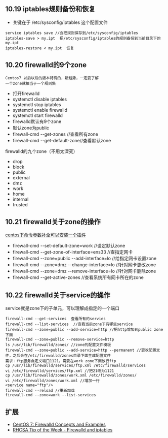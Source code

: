 ## 10.19 iptables规则备份和恢复
* 关键在于 /etc/sysconfig/iptables 这个配置文件
```
service iptables save //会把规则保存到/etc/sysconfig/iptables
iptables-save > my.ipt  把/etc/sysconfig/iptables的规则备份到当前目录下的my.ipt
iptables-restore < my.ipt  恢复
```

## 10.20 firewalld的9个zone
```
Centos7 以后以后的版本特有的，新趋势，一定要了解
一个zone就相当于一个规则集
```

* 打开firewalld
* systemctl disable iptables
* systemctl stop iptables
* systemctl enable firewalld
* systemctl start firewalld
* firewalld默认有9个zone
* 默认zone为public
* firewall-cmd --get-zones //查看所有zone
* firewall-cmd --get-default-zone//查看默认zone

firewalld的九个zone（不用太深究）

* drop 
* block
* public
* external
* dmz
* work
* home
* internal
* trusted



## 10.21 firewalld关于zone的操作

[centos下命令参数补全可以安装一个插件](http://jaminzhang.github.io/linux/CentOS-Bash-command-completion-enhanced-tool-bash-completion/)

* firewall-cmd --set-default-zone=work //设定默认zone
* firewall-cmd --get-zone-of-interface=ens33 //查指定网卡
* firewall-cmd --zone=public --add-interface=lo //给指定网卡设置zone 
* firewall-cmd --zone=dmz --change-interface=lo //针对网卡更改zone
* firewall-cmd --zone=dmz  --remove-interface=lo  //针对网卡删除zone 
* firewall-cmd --get-active-zones  //查看系统所有网卡所在的zone



## 10.22 firewalld关于service的操作

service就是zone下的子单元，可以理解成指定的一个端口

```
firewall-cmd --get-services  查看所有的servies
firewall-cmd --list-services  //查看当前zone下有哪些service
firewall-cmd --zone=public --add-service=http //把http增加到public zone下面
firewall-cmd --zone=public --remove-service=http
ls /usr/lib/firewalld/zones/ //zone的配置文件模板
firewall-cmd --zone=public --add-service=http --permanent //更改配置文件，之后会在/etc/firewalld/zones目录下面生成配置文件
需求：ftp服务自定义端口1121，需要在work zone下面放行ftp
cp /usr/lib/firewalld/services/ftp.xml /etc/firewalld/services
vi /etc/firewalld/services/ftp.xml //把21改为1121
cp /usr/lib/firewalld/zones/work.xml /etc/firewalld/zones/
vi /etc/firewalld/zones/work.xml //增加一行
<service name="ftp"/>
firewall-cmd --reload //重新加载
firewall-cmd --zone=work --list-services

```

## 扩展

* [CentOS 7: Firewalld Concepts and Examples](https://www.youtube.com/watch?v=TyMallqnWiw)
* [RHCSA Tip of the Week - Firewalld and iptables](https://www.youtube.com/watch?v=XF9sjjLM8_0)